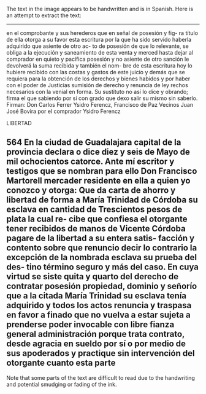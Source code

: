 The text in the image appears to be handwritten and is in Spanish. Here is an attempt to extract the text:

---

en el comprobante y sus herederos que en señal de posesión y fig-
ra título de ella otorga a su favor esta escritura por la que
ha sido servido haberla adquirido que asiente de otro ac-
to de posesión de que lo relevante, se obliga a la ejecución
y saneamiento de esta venta y merced hasta dejar al
comprador en quieto y pacífica posesión y no asiente de otro
sanción le devolverá la suma recibida y también el nom-
bre de esta escritura hoy lo hubiere recibido con
las costas y gastos de este juicio y demás que se requiera
para la obtención de los derechos y bienes habidos y por haber con el poder de
Justicias sumisión de derecho y renuncia de ley
rechos necesarios con la venial en forma. Su sustituto
no así lo dice y obrando; firma el que sabiendo por sí con
grado que dexo salir su mismo sin saberlo.
Firman: Don Carlos Ferrer Ysidro Ferencz,
Francisco de Paz Vecinos
Juan José Bovira
por el comprador
Ysidro Ferencz

LIBERTAD

564 En la ciudad de Guadalajara capital de la provincia declara o
dice diez y seis de Mayo de mil ochocientos catorce. Ante mí
escritor y testigos que se nombran para ello Don Francisco
Martorell mercader residente en ella a quien yo
conozco y otorga: Que da carta de ahorro y libertad
de forma a María Trinidad de Córdoba su esclava
en cantidad de Trescientos pesos de plata la cual re-
cibe que confiesa el otorgante tener recibidos de manos
de Vicente Córdoba pagare de la libertad a su entera satis-
facción y contento sobre que renuncio decir lo contrario
la excepción de la nombrada esclava su prueba del des-
tino término seguro y más del caso. En cuya virtud se
siste quita y quarto del derecho de contratar posesión
propiedad, dominio y señorío que a la citada María Trinidad su
esclava tenía adquirido y todos los actos renuncia y traspasa
en favor a finado que no vuelva a estar sujeta a
prenderse poder invocable con libre fianza general
administración porque trata contrato, desde
agracia en sueldo por sí o por medio de sus apoderados
y practique sin intervención del otorgante cuanto esta parte
---

Note that some parts of the text are difficult to read due to the handwriting and potential smudging or fading of the ink.